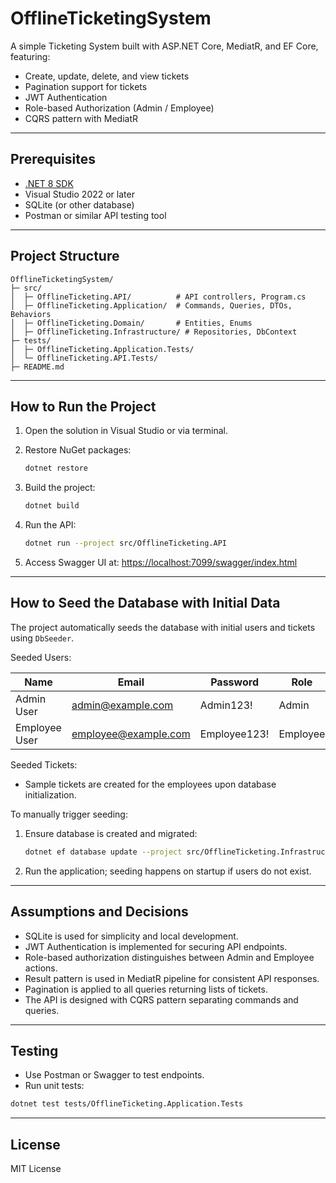 # OfflineTicketingSystem

A simple Ticketing System built with ASP.NET Core, MediatR, and EF Core, featuring:

* Create, update, delete, and view tickets
* Pagination support for tickets
* JWT Authentication
* Role-based Authorization (Admin / Employee)
* CQRS pattern with MediatR

---

## Prerequisites

* [.NET 8 SDK](https://dotnet.microsoft.com/en-us/download/dotnet/8.0)
* Visual Studio 2022 or later
* SQLite (or other database)
* Postman or similar API testing tool

---

## Project Structure

```
OfflineTicketingSystem/
├─ src/
│  ├─ OfflineTicketing.API/          # API controllers, Program.cs
│  ├─ OfflineTicketing.Application/  # Commands, Queries, DTOs, Behaviors
│  ├─ OfflineTicketing.Domain/       # Entities, Enums
│  ├─ OfflineTicketing.Infrastructure/ # Repositories, DbContext
├─ tests/
│  ├─ OfflineTicketing.Application.Tests/
│  └─ OfflineTicketing.API.Tests/
├─ README.md
```

---

## How to Run the Project

1. Open the solution in Visual Studio or via terminal.
2. Restore NuGet packages:

   ```bash
   dotnet restore
   ```
3. Build the project:

   ```bash
   dotnet build
   ```
4. Run the API:

   ```bash
   dotnet run --project src/OfflineTicketing.API
   ```
5. Access Swagger UI at: [https://localhost:7099/swagger/index.html](https://localhost:7099/swagger/index.html)

---

## How to Seed the Database with Initial Data

The project automatically seeds the database with initial users and tickets using `DbSeeder`.

Seeded Users:

| Name          | Email                                               | Password     | Role     |
| ------------- | --------------------------------------------------- | ------------ | -------- |
| Admin User    | [admin@example.com](mailto:admin@example.com)       | Admin123!    | Admin    |
| Employee User | [employee@example.com](mailto:employee@example.com) | Employee123! | Employee |

Seeded Tickets:

* Sample tickets are created for the employees upon database initialization.

To manually trigger seeding:

1. Ensure database is created and migrated:

   ```bash
   dotnet ef database update --project src/OfflineTicketing.Infrastructure
   ```
2. Run the application; seeding happens on startup if users do not exist.

---

## Assumptions and Decisions

* SQLite is used for simplicity and local development.
* JWT Authentication is implemented for securing API endpoints.
* Role-based authorization distinguishes between Admin and Employee actions.
* Result<T> pattern is used in MediatR pipeline for consistent API responses.
* Pagination is applied to all queries returning lists of tickets.
* The API is designed with CQRS pattern separating commands and queries.

---

## Testing

* Use Postman or Swagger to test endpoints.
* Run unit tests:

```bash
dotnet test tests/OfflineTicketing.Application.Tests
```

---

## License

MIT License
